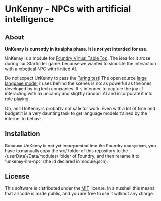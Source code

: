 # UnKenny - NPCs with artificial intelligence

## About

__UnKenny is currently in its alpha phase. It is not yet intended for use.__

UnKenny is a module for [Foundry Virtual Table Top](https://foundryvtt.com/). The idea for it arose during our Starfinder game, because we wanted to simulate the interaction with a robotical NPC with limited AI.

Do not expect UnKenny to pass the [Turing test](https://plato.stanford.edu/entries/turing-test/)! The open source [large language model](https://en.wikipedia.org/wiki/Large_language_model) it uses behind the scenes is not as powerful as the ones developed by big tech companies. It is intended to capture the joy of interacting with an uncanny and slightly random AI and incorporate it into role playing.

Oh, and UnKenny is probably not safe for work. Even with a lot of time and budget it is a very daunting task to get language models trained by the internet to behave.

## Installation

Because UnKenny is not yet incorporated into the Foundry ecosystem, you have to manually copy the src/ folder of this repository to the {userData}/Data/modules/ folder of Foundry, and then rename it to 'unkenny-llm-npc' (the id declared in module.json).

## License

This software is distributed under the [MIT](https://choosealicense.com/licenses/mit/) license. In a nutshell this means that all code is made public, and you are free to use it without any charge.